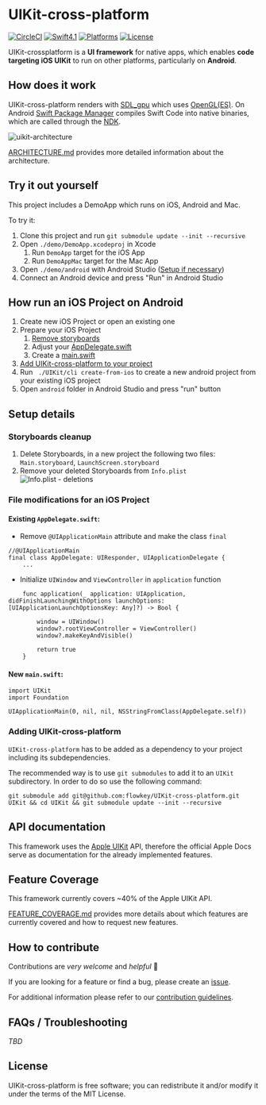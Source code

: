 # UIKit-cross-platform

[![CircleCI](https://circleci.com/gh/flowkey/UIKit-cross-platform.svg?style=shield&circle-token=2bc60653f4bb369754b04d97d324d9ba2bee6c6b)](https://circleci.com/gh/flowkey/UIKit-SDL)
[![Swift4.1](https://img.shields.io/badge/swift-4.1-orange.svg?style=flat)](https://swift.org/)
[![Platforms](https://img.shields.io/badge/platform-Android%20%7C%20macOS-lightgrey.svg)](https://swift.org/)
[![License](https://img.shields.io/badge/license-MIT-71787A.svg)](https://tldrlegal.com/license/mit-license)

UIKit-crossplatform is a **UI framework** for native apps, which enables **code targeting iOS UIKit** to run on other platforms, particularly on **Android**.<br>

## How does it work

UIKit-cross-platform renders with [SDL_gpu](https://github.com/grimfang4/sdl-gpu) which uses [OpenGL(ES)](https://www.opengl.org/).
On Android [Swift Package Manager](https://github.com/apple/swift-package-manager) compiles Swift Code into native binaries, which are called through the [NDK](https://developer.android.com/ndk/).

![uikit-architecture](https://user-images.githubusercontent.com/10008938/42819122-e147ca8e-89d2-11e8-8227-454a98963953.png)

[ARCHITECTURE.md](docs/ARCHITECTURE.md) provides more detailed information about the architecture.

## Try it out yourself

This project includes a DemoApp which runs on iOS, Android and Mac.

To try it:
1. Clone this project and run `git submodule update --init --recursive`
2. Open `./demo/DemoApp.xcodeproj` in Xcode
    1. Run `DemoApp` target for the iOS App
    2. Run `DemoAppMac` target for the Mac App
3. Open `./demo/android` with Android Studio ([Setup if necessary]())
4. Connect an Android device and press "Run" in Android Studio

## How run an iOS Project on Android

1. Create new iOS Project or open an existing one
2. Prepare your iOS Project
    1. [Remove storyboards](#Storyboards-cleanup)
    2. Adjust your [AppDelegate.swift](#Existing-AppDelegate.swift)
    3. Create a [main.swift](#New-main.swift)
3. [Add UIKit-cross-platform to your project](#adding-UIKit-cross-platform)
4. Run ` ./UIKit/cli create-from-ios` to create a new android project from your existing iOS project
5. Open `android` folder in Android Studio and press "run" button

## Setup details

### Storyboards cleanup

1. Delete Storyboards, in a new project the following two files: `Main.storyboard`, `LaunchScreen.storyboard`
2. Remove your deleted Storyboards from `Info.plist`
![Info.plist - deletions](https://user-images.githubusercontent.com/10008938/42874868-85e1ed68-8a82-11e8-84f8-678fe6cbf5f4.png)


### File modifications for an iOS Project

#### Existing `AppDelegate.swift`:
- Remove `@UIApplicationMain` attribute and make the class `final`
```
//@UIApplicationMain
final class AppDelegate: UIResponder, UIApplicationDelegate {
    ...
```
- Initialize `UIWindow` and `ViewController` in `application` function
```
    func application(_ application: UIApplication, didFinishLaunchingWithOptions launchOptions: [UIApplicationLaunchOptionsKey: Any]?) -> Bool {

        window = UIWindow()
        window?.rootViewController = ViewController()
        window?.makeKeyAndVisible()

        return true
    }
```

#### New `main.swift`:
```
import UIKit
import Foundation

UIApplicationMain(0, nil, nil, NSStringFromClass(AppDelegate.self))
```

### Adding UIKit-cross-platform

`UIKit-cross-platform` has to be added as a dependency to your project including its subdependencies.

The recommended way is to use `git submodules` to add it to an `UIKit` subdirectory.
In order to do so use the following command:
```
git submodule add git@github.com:flowkey/UIKit-cross-platform.git UIKit && cd UIKit && git submodule update --init --recursive
```


## API documentation

This framework uses the [Apple UIKit](https://developer.apple.com/documentation/uikit) API, therefore the official Apple Docs serve as documentation for the already implemented features.

## Feature Coverage

This framework currently covers ~40% of the Apple UIKit API.

[FEATURE_COVERAGE.md](docs/FEATURE_COVERAGE.md) provides more details about which features are currently covered and how to request new features.

## How to contribute

Contributions are *very welcome* and *helpful* 🙌

If you are looking for a feature or find a bug, please create an [issue](https://github.com/flowkey/UIKit-cross-platform/issues/new/choose).

For additional information please refer to our [contribution guidelines](docs/CONTRIBUTING.md).

## FAQs / Troubleshooting

*TBD*

## License

UIKit-cross-platform is free software; you can redistribute it and/or modify it under the terms of the MIT License.

